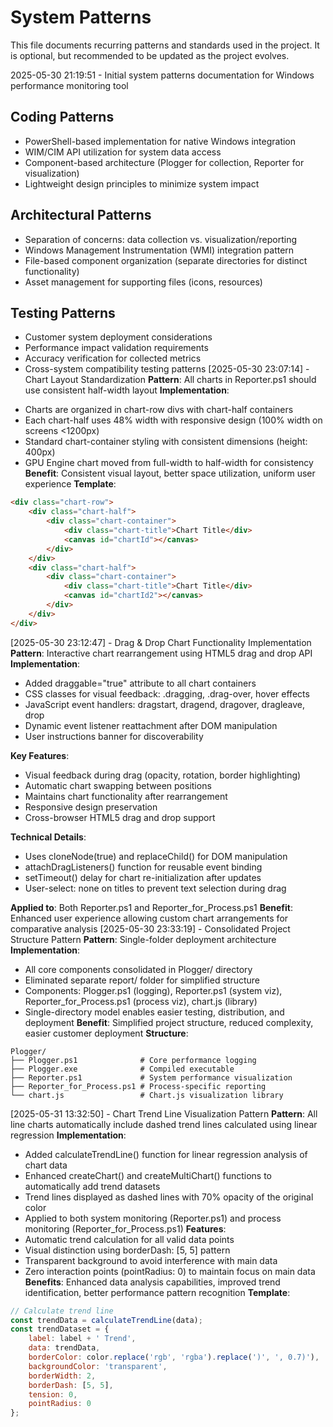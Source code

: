 # System Patterns

This file documents recurring patterns and standards used in the project.
It is optional, but recommended to be updated as the project evolves.

2025-05-30 21:19:51 - Initial system patterns documentation for Windows performance monitoring tool

## Coding Patterns

* PowerShell-based implementation for native Windows integration
* WIM/CIM API utilization for system data access
* Component-based architecture (Plogger for collection, Reporter for visualization)
* Lightweight design principles to minimize system impact

## Architectural Patterns

* Separation of concerns: data collection vs. visualization/reporting
* Windows Management Instrumentation (WMI) integration pattern
* File-based component organization (separate directories for distinct functionality)
* Asset management for supporting files (icons, resources)

## Testing Patterns

* Customer system deployment considerations
* Performance impact validation requirements
* Accuracy verification for collected metrics
* Cross-system compatibility testing patterns
[2025-05-30 23:07:14] - Chart Layout Standardization
**Pattern**: All charts in Reporter.ps1 should use consistent half-width layout
**Implementation**: 
- Charts are organized in chart-row divs with chart-half containers
- Each chart-half uses 48% width with responsive design (100% width on screens <1200px)
- Standard chart-container styling with consistent dimensions (height: 400px)
- GPU Engine chart moved from full-width to half-width for consistency
**Benefit**: Consistent visual layout, better space utilization, uniform user experience
**Template**: 
```html
<div class="chart-row">
    <div class="chart-half">
        <div class="chart-container">
            <div class="chart-title">Chart Title</div>
            <canvas id="chartId"></canvas>
        </div>
    </div>
    <div class="chart-half">
        <div class="chart-container">
            <div class="chart-title">Chart Title</div>
            <canvas id="chartId2"></canvas>
        </div>
    </div>
</div>
```
[2025-05-30 23:12:47] - Drag & Drop Chart Functionality Implementation
**Pattern**: Interactive chart rearrangement using HTML5 drag and drop API
**Implementation**:
- Added draggable="true" attribute to all chart containers
- CSS classes for visual feedback: .dragging, .drag-over, hover effects
- JavaScript event handlers: dragstart, dragend, dragover, dragleave, drop
- Dynamic event listener reattachment after DOM manipulation
- User instructions banner for discoverability

**Key Features**:
- Visual feedback during drag (opacity, rotation, border highlighting)
- Automatic chart swapping between positions
- Maintains chart functionality after rearrangement
- Responsive design preservation
- Cross-browser HTML5 drag and drop support

**Technical Details**:
- Uses cloneNode(true) and replaceChild() for DOM manipulation
- attachDragListeners() function for reusable event binding
- setTimeout() delay for chart re-initialization after updates
- User-select: none on titles to prevent text selection during drag

**Applied to**: Both Reporter.ps1 and Reporter_for_Process.ps1
**Benefit**: Enhanced user experience allowing custom chart arrangements for comparative analysis
[2025-05-30 23:33:19] - Consolidated Project Structure Pattern
**Pattern**: Single-folder deployment architecture
**Implementation**: 
- All core components consolidated in Plogger/ directory
- Eliminated separate report/ folder for simplified structure
- Components: Plogger.ps1 (logging), Reporter.ps1 (system viz), Reporter_for_Process.ps1 (process viz), chart.js (library)
- Single-directory model enables easier testing, distribution, and deployment
**Benefit**: Simplified project structure, reduced complexity, easier customer deployment
**Structure**:
```
Plogger/
├── Plogger.ps1              # Core performance logging
├── Plogger.exe              # Compiled executable  
├── Reporter.ps1             # System performance visualization
├── Reporter_for_Process.ps1 # Process-specific reporting
└── chart.js                 # Chart.js visualization library
```
[2025-05-31 13:32:50] - Chart Trend Line Visualization Pattern
**Pattern**: All line charts automatically include dashed trend lines calculated using linear regression
**Implementation**:
- Added calculateTrendLine() function for linear regression analysis of chart data
- Enhanced createChart() and createMultiChart() functions to automatically add trend datasets
- Trend lines displayed as dashed lines with 70% opacity of the original color
- Applied to both system monitoring (Reporter.ps1) and process monitoring (Reporter_for_Process.ps1)
**Features**:
- Automatic trend calculation for all valid data points
- Visual distinction using borderDash: [5, 5] pattern
- Transparent background to avoid interference with main data
- Zero interaction points (pointRadius: 0) to maintain focus on main data
**Benefits**: Enhanced data analysis capabilities, improved trend identification, better performance pattern recognition
**Template**:
```javascript
// Calculate trend line
const trendData = calculateTrendLine(data);
const trendDataset = {
    label: label + ' Trend',
    data: trendData,
    borderColor: color.replace('rgb', 'rgba').replace(')', ', 0.7)'),
    backgroundColor: 'transparent',
    borderWidth: 2,
    borderDash: [5, 5],
    tension: 0,
    pointRadius: 0
};
```